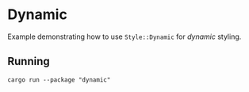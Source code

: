 # Dynamic

Example demonstrating how to use `Style::Dynamic` for _dynamic_ styling.

## Running

```shell
cargo run --package "dynamic"
```
